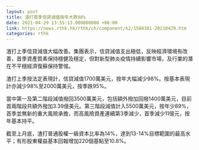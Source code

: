 ```yaml
---
layout: post
title: 渣打首季信貸減值按年大跌98%
date: 2021-04-29 13:55:13.000000000 +08:00
link: https://news.rthk.hk/rthk/ch/component/k2/1588381-20210429.htm
categories: rthk
---
```


渣打上季信貸減值大幅改善。集團表示，信貸減值支出極低，反映經濟環境有改善，首季資產質素保持穩健及穩定，但對新型肺炎疫情持續影響市場，及行業的潛在不平穩經濟復蘇保持警惕。

渣打上季按法定表現計，信貸減值1700萬美元，按年大幅減少98%。按基本表現計亦減少98%至2000萬美元，按季跌95%。

當中第一及第二階段減值撥回3500萬美元，包括額外撥加回撥1400萬美元，目前首兩階段共額外撥加3.39億美元。第三階段減值計入5500萬美元，按年少89%，首季並無新的重大風險承擔，而高風險資產連續第3季減少，首季減少11億元，按年基本持平。

截至上月底，渣打普通股權一級資本比率為14%，達到13-14%目標範圍的最高水平；有形股東權益基本回報增加220個基點至10.8%。
